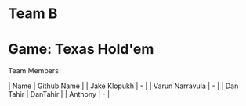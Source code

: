 # Team B
# Game: Texas Hold'em

Team Members

| Name | Github Name |
| Jake Klopukh | - |
| Varun Narravula | - |
| Dan Tahir | DanTahir |
| Anthony | - |